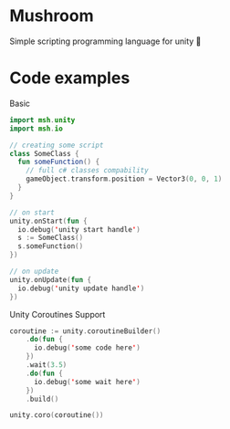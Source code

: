 # Mushroom
Simple scripting programming language for unity 🍄

# Code examples

Basic
```Kotlin
import msh.unity
import msh.io

// creating some script
class SomeClass {
  fun someFunction() {
    // full c# classes compability
    gameObject.transform.position = Vector3(0, 0, 1)
  }
}

// on start
unity.onStart(fun {
  io.debug('unity start handle')
  s := SomeClass()
  s.someFunction()
})

// on update
unity.onUpdate(fun {
  io.debug('unity update handle')
})
```

Unity Coroutines Support
```kotlin
coroutine := unity.coroutineBuilder()
    .do(fun {
      io.debug('some code here')
    })
    .wait(3.5)
    .do(fun {
      io.debug('some wait here')
    })
    .build()

unity.coro(coroutine())
```
